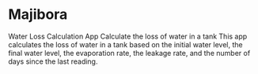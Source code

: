 # Majibora
Water Loss Calculation App  Calculate the loss of water in a tank  This app calculates the loss of water in a tank based on the initial water level, the final water level, the evaporation rate, the leakage rate, and the number of days since the last reading.
